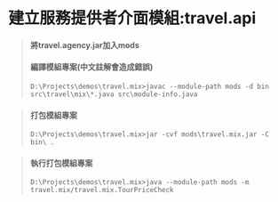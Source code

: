 # 建立服務提供者介面模組:travel.api
> #### 將travel.agency.jar加入mods
> #### 編譯模組專案(中文註解會造成錯誤)
> `D:\Projects\demos\travel.mix>javac --module-path mods -d bin src\travel\mix\*.java src\module-info.java`

> #### 打包模組專案
> `D:\Projects\demos\travel.mix>jar -cvf mods\travel.mix.jar -C bin\ .`

> #### 執行打包模組專案
> `D:\Projects\demos\travel.mix>java --module-path mods -m travel.mix/travel.mix.TourPriceCheck`